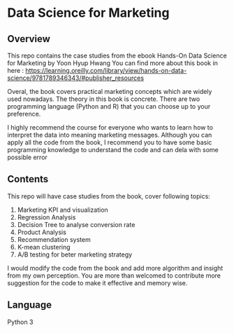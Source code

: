 # Data Science for Marketing
## Overview
This repo contains the case studies from the ebook Hands-On Data Science for Marketing by Yoon Hyup Hwang
You can find more about this book in here : https://learning.oreilly.com/library/view/hands-on-data-science/9781789346343/#publisher_resources

Overal, the book covers practical marketing concepts which are widely used nowadays. The theory in this book is concrete. There are two programming language (Python and R) that you can choose up to your preference.  

I highly recommend the course for everyone who wants to learn how to interpret the data into meaning marketing messages.
Although you can apply all the code from the book, I recommend you to have some basic programming knowledge to understand the code and can dela with some possible error 

## Contents
This repo will have case studies from the book, cover following topics: 
1. Marketing KPI and visualization
2. Regression Analysis
3. Decision Tree to analyse conversion rate
4. Product Analysis
5. Recommendation system
6. K-mean clustering
7. A/B testing for beter marketing strategy

I would modify the code from the book and add more algorithm and insight from my own perception. You are more than welcomed to contribute more suggestion for the code to make it effective and memory wise. 

## Language
Python 3
